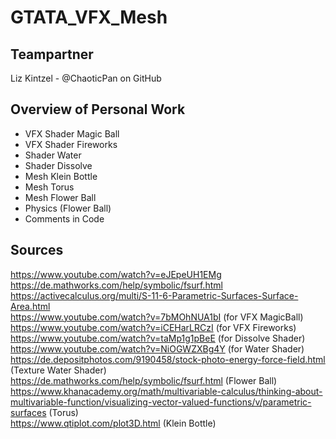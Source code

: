# GTATA_VFX_Mesh

## Teampartner
Liz Kintzel - @ChaoticPan on GitHub

## Overview of Personal Work

- VFX Shader Magic Ball
- VFX Shader Fireworks
- Shader Water
- Shader Dissolve
- Mesh Klein Bottle
- Mesh Torus
- Mesh Flower Ball
- Physics (Flower Ball)
- Comments in Code

## Sources
https://www.youtube.com/watch?v=eJEpeUH1EMg  
https://de.mathworks.com/help/symbolic/fsurf.html  
https://activecalculus.org/multi/S-11-6-Parametric-Surfaces-Surface-Area.html  
https://www.youtube.com/watch?v=7bMOhNUA1bI (for VFX MagicBall)  
https://www.youtube.com/watch?v=iCEHarLRCzI (for VFX Fireworks)  
https://www.youtube.com/watch?v=taMp1g1pBeE (for Dissolve Shader)  
https://www.youtube.com/watch?v=NiOGWZXBg4Y (for Water Shader)  
https://de.depositphotos.com/9190458/stock-photo-energy-force-field.html (Texture Water
Shader)  
https://de.mathworks.com/help/symbolic/fsurf.html (Flower Ball)  
https://www.khanacademy.org/math/multivariable-calculus/thinking-about-multivariable-function/visualizing-vector-valued-functions/v/parametric-surfaces (Torus)  
https://www.qtiplot.com/plot3D.html (Klein Bottle)  
